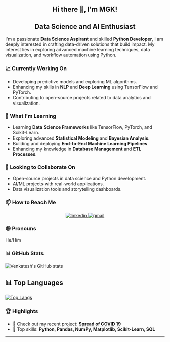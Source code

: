 <div align="center">
  
##                         Hi there 👋, I'm MGK! 

## Data Science and AI Enthusiast
  
</div>

I'm a passionate **Data Science Aspirant** and skilled **Python Developer**, I am deeply interested in crafting data-driven solutions that build impact. My interest lies in exploring advanced machine learning techniques, data visualization, and workflow automation using Python.



### 📈 Currently Working On
- Developing predictive models and exploring ML algorithms.  
- Enhancing my skills in **NLP** and **Deep Learning** using TensorFlow and PyTorch.  
- Contributing to open-source projects related to data analytics and visualization.



### 📝 What I'm Learning
- Learning **Data Science Frameworks** like TensorFlow, PyTorch, and Scikit-Learn.  
- Exploring advanced **Statistical Modeling** and **Bayesian Analysis**. 
- Building and deploying **End-to-End Machine Learning Pipelines**.
- Enhancing my knowledge in **Database Management** and **ETL Processes**. 



### 🤝 Looking to Collaborate On
- Open-source projects in data science and Python development.  
- AI/ML projects with real-world applications.  
- Data visualization tools and storytelling dashboards.  


### 📫 How to Reach Me
 <div align="center">
  <a href="https://www.linkedin.com/in/m-geetha-krishna-venkatesh-742416269/" target="_blank">
    <img src="https://img.shields.io/badge/LinkedIn-0077B5?style=for-the-badge&logo=linkedin&logoColor=white" alt="linkedin"/>
  </a>
  <a href="mailto:mgkvenkatesh3@gmail.com">
    <img src="https://img.shields.io/badge/Gmail-D14836?style=for-the-badge&logo=gmail&logoColor=white" alt="gmail"/>
  </a>
</div>



### 😄 Pronouns
He/Him  


### 📊 GitHub Stats

![Venkatesh's GitHub stats](https://github-readme-stats.vercel.app/api?username=MGK-VENKATESH&show_icons=true&theme=radical)  
## 📊 Top Languages

[![Top Langs](https://github-readme-stats.vercel.app/api/top-langs/?username=MGK-VENKATESH&layout=compact&theme=radical)](https://github.com/MGK-VENKATESH)

### 🏆 Highlights  
- 📂 Check out my recent project: **[Spread of COVID 19](https://github.com/MGK-VENKATESH/Mac-VS-code/tree/main/Python/BTHAssignment2)**  
- 🌟 Top skills: **Python, Pandas, NumPy, Matplotlib, Scikit-Learn, SQL**  

---



<!--
**MGK-VENKATESH/MGK-VENKATESH** is a ✨ _special_ ✨ repository because its `README.md` (this file) appears on your GitHub profile.

Here are some ideas to get you started:

- 🔭 I’m currently working on ...
- 🌱 I’m currently learning ...
- 👯 I’m looking to collaborate on ...
- 🤔 I’m looking for help with ...
- 💬 Ask me about ...
- 📫 How to reach me: ...
- 😄 Pronouns: ...
- ⚡ Fun fact: ...
-->
